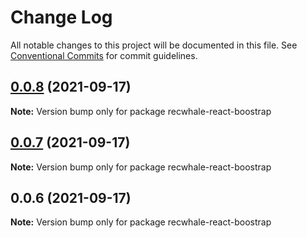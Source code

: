 # Change Log

All notable changes to this project will be documented in this file.
See [Conventional Commits](https://conventionalcommits.org) for commit guidelines.

## [0.0.8](https://github.com/KevinRecuerda/RecWhale/compare/recwhale-react-boostrap@0.0.7...recwhale-react-boostrap@0.0.8) (2021-09-17)

**Note:** Version bump only for package recwhale-react-boostrap





## [0.0.7](https://github.com/KevinRecuerda/RecWhale/compare/recwhale-react-boostrap@0.0.6...recwhale-react-boostrap@0.0.7) (2021-09-17)

**Note:** Version bump only for package recwhale-react-boostrap





## 0.0.6 (2021-09-17)

**Note:** Version bump only for package recwhale-react-boostrap
